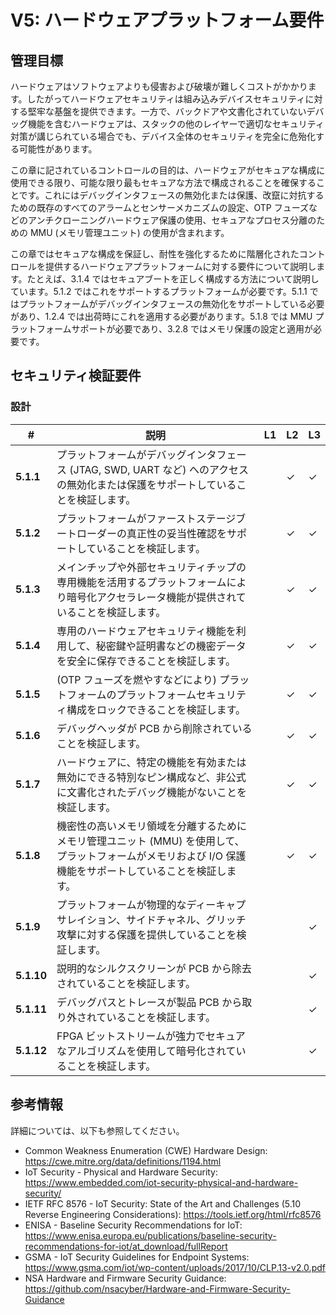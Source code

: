 # V5: ハードウェアプラットフォーム要件

## 管理目標

ハードウェアはソフトウェアよりも侵害および破壊が難しくコストがかかります。したがってハードウェアセキュリティは組み込みデバイスセキュリティに対する堅牢な基盤を提供できます。一方で、バックドアや文書化されていないデバッグ機能を含むハードウェアは、スタックの他のレイヤーで適切なセキュリティ対策が講じられている場合でも、デバイス全体のセキュリティを完全に危殆化する可能性があります。

この章に記されているコントロールの目的は、ハードウェアがセキュアな構成に使用できる限り、可能な限り最もセキュアな方法で構成されることを確保することです。これにはデバッグインタフェースの無効化または保護、改竄に対抗するための既存のすべてのアラームとセンサーメカニズムの設定、OTP フューズなどのアンチクローニングハードウェア保護の使用、セキュアなプロセス分離のための MMU (メモリ管理ユニット) の使用が含まれます。

この章ではセキュアな構成を保証し、耐性を強化するために階層化されたコントロールを提供するハードウェアプラットフォームに対する要件について説明します。たとえば、3.1.4 ではセキュアブートを正しく構成する方法について説明しています。5.1.2 ではこれをサポートするプラットフォームが必要です。5.1.1 ではプラットフォームがデバッグインタフェースの無効化をサポートしている必要があり、1.2.4 では出荷時にこれを適用する必要があります。5.1.8 では MMU プラットフォームサポートが必要であり、3.2.8 ではメモリ保護の設定と適用が必要です。

## セキュリティ検証要件

### 設計

| # | 説明 | L1 | L2 | L3 |
| -- | ---------------------- | - | - | - |
| **5.1.1** | プラットフォームがデバッグインタフェース (JTAG, SWD, UART など) へのアクセスの無効化または保護をサポートしていることを検証します。 | | ✓ | ✓ |
| **5.1.2** | プラットフォームがファーストステージブートローダーの真正性の妥当性確認をサポートしていることを検証します。 | | ✓ | ✓ |
| **5.1.3** | メインチップや外部セキュリティチップの専用機能を活用するプラットフォームにより暗号化アクセラレータ機能が提供されていることを検証します。 | | ✓ | ✓ |
| **5.1.4** | 専用のハードウェアセキュリティ機能を利用して、秘密鍵や証明書などの機密データを安全に保存できることを検証します。 | | ✓ | ✓ |
| **5.1.5** | (OTP フューズを燃やすなどにより) プラットフォームのプラットフォームセキュリティ構成をロックできることを検証します。 | | ✓ | ✓ |
| **5.1.6** | デバッグヘッダが PCB から削除されていることを検証します。 | | ✓ | ✓ |
| **5.1.7** | ハードウェアに、特定の機能を有効または無効にできる特別なピン構成など、非公式に文書化されたデバッグ機能がないことを検証します。 | | ✓ | ✓ |
| **5.1.8** | 機密性の高いメモリ領域を分離するためにメモリ管理ユニット (MMU) を使用して、プラットフォームがメモリおよび I/O 保護機能をサポートしていることを検証します。 | | ✓ | ✓ |
| **5.1.9** | プラットフォームが物理的なディーキャプサレイション、サイドチャネル、グリッチ攻撃に対する保護を提供していることを検証します。 | | | ✓ |
| **5.1.10** | 説明的なシルクスクリーンが PCB から除去されていることを検証します。 | | | ✓ |
| **5.1.11** | デバッグパスとトレースが製品 PCB から取り外されていることを検証します。 | | | ✓ |
| **5.1.12** | FPGA ビットストリームが強力でセキュアなアルゴリズムを使用して暗号化されていることを検証します。 | | | ✓ |

## 参考情報
詳細については、以下も参照してください。

- Common Weakness Enumeration (CWE) Hardware Design: <https://cwe.mitre.org/data/definitions/1194.html>
- IoT Security - Physical and Hardware Security: <https://www.embedded.com/iot-security-physical-and-hardware-security/>
- IETF RFC 8576 - IoT Security: State of the Art and Challenges (5.10 Reverse Engineering Considerations): <https://tools.ietf.org/html/rfc8576>
- ENISA - Baseline Security Recommendations for IoT: <https://www.enisa.europa.eu/publications/baseline-security-recommendations-for-iot/at_download/fullReport>
- GSMA - IoT Security Guidelines for Endpoint Systems: <https://www.gsma.com/iot/wp-content/uploads/2017/10/CLP.13-v2.0.pdf>
- NSA Hardware and Firmware Security Guidance: <https://github.com/nsacyber/Hardware-and-Firmware-Security-Guidance>
